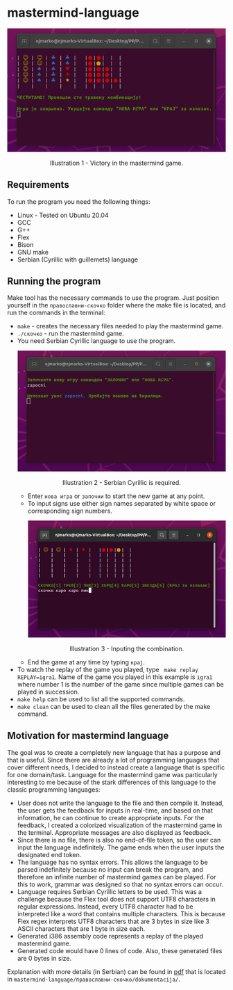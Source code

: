 # mastermind-language

<p align="center">
  <img src="/images/game1.png">
  <p align="center">Illustration 1 - Victory in the mastermind game.</p>
</p>

## Requirements

To run the program you need the following things:
* Linux - Tested on Ubuntu 20.04
* GCC
* G++
* Flex
* Bison
* GNU make
* Serbian (Cyrillic with guillemets) language

## Running the program

Make tool has the necessary commands to use the program. Just position yourself in the ```православни-скочко``` folder where the make file is located, and run the commands in the terminal:
* ```make``` - creates the necessary files needed to play the mastermind game.
* ```./скочко``` - run the mastermind game.
* You need Serbian Cyrillic language to use the program.<p align="center"><img src="/images/wrong-input.png"><p align="center">Illustration 2 - Serbian Cyrillic is required.</p></p>
  * Enter ```нова игра``` or ```започни``` to start the new game at any point.
  * To input signs use either sign names separated by white space or corresponding sign numbers. <p align="center"><img src="/images/combination-input.png"><p align="center">Illustration 3 - Inputing the combination.</p></p>
  * End the game at any time by typing ```крај```.
* To watch the replay of the game you played, type ``` make replay REPLAY=igra1```. Name of the game you played in this example is ```igra1``` where number 1 is the number of the game since multiple games can be played in succession.
* ```make help``` can be used to list all the supported commands.
* ```make clean``` can be used to clean all the files generated by the make command.

## Motivation for mastermind language

The goal was to create a completely new language that has a purpose and that is useful. Since there are already a lot of programming languages that cover different needs, I decided to instead create a language that is specific for one domain/task. Language for the mastermind game was particularly interesting to me because of the stark differences of this language to the classic programming languages:
* User does not write the language to the file and then compile it. Instead, the user gets the feedback for inputs in real-time, and based on that information, he can continue to create appropriate inputs. For the feedback, I created a colorized visualization of the mastermind game in the terminal. Appropriate messages are also displayed as feedback.
* Since there is no file, there is also no end-of-file token, so the user can input the language indefinitely. The game ends when the user inputs the designated end token.
* The language has no syntax errors. This allows the language to be parsed indefinitely because no input can break the program, and therefore an infinite number of mastermind games can be played. For this to work, grammar was designed so that no syntax errors can occur.
* Language requires Serbian Cyrillic letters to be used. This was a challenge because the Flex tool does not support UTF8 characters in regular expressions. Instead, every UTF8 character had to be interpreted like a word that contains multiple characters. This is because Flex regex interprets UTF8 characters that are 3 bytes in size like 3 ASCII characters that are 1 byte in size each.
* Generated i386 assembly code represents a replay of the played mastermind game.
* Generated code would have 0 lines of code. Also, these generated files are 0 bytes in size.

Explanation with more details (in Serbian) can be found in [pdf](https://github.com/njmarko/mastermind-language/blob/main/%D0%BF%D1%80%D0%B0%D0%B2%D0%BE%D1%81%D0%BB%D0%B0%D0%B2%D0%BD%D0%B8-%D1%81%D0%BA%D0%BE%D1%87%D0%BA%D0%BE/dokumentacija/sw_38_2018_Marko_njegomir.pdf) that is located in ```mastermind-language/православни-скочко/dokumentacija/```.

